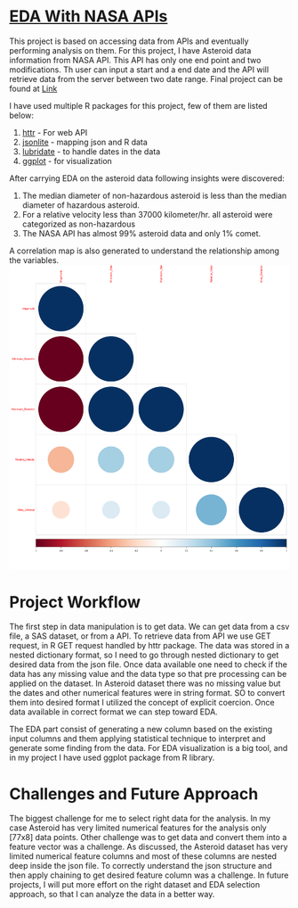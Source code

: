 # [EDA With NASA APIs](https://sbgadhwala.github.io/ST558_Project2/)


This project is based on accessing data from APIs and eventually performing analysis on them. For this project, I have Asteroid data information from  NASA API.
This API has only one end point and two modifications. Th user can input a start and a end date and the API will retrieve data from the server between two date range.
Final project can be found at [Link](https://sbgadhwala.github.io/ST558_Project2/)

I have used multiple R packages for this project, few of them are listed below:
1. [httr](https://httr.r-lib.org/) -  For web API
2. [jsonlite](https://cran.r-project.org/web/packages/jsonlite/vignettes/json-aaquickstart.html) - mapping json and R data
3. [lubridate](https://lubridate.tidyverse.org/) - to handle dates in the data 
4. [ggplot](https://ggplot2.tidyverse.org/) - for visualization

After carrying EDA on the asteroid data following insights were discovered:
1. The median diameter of non-hazardous asteroid is less than the median diameter of hazardous asteroid.
2. For a relative velocity less than 37000 kilometer/hr. all asteroid were categorized as non-hazardous
3. The NASA API has almost 99% asteroid data and only 1% comet.

A correlation map is also generated to understand the relationship among the variables.
<img
  src="/docs/assets/resized.png"
  style="display: inline-block; margin: 0 auto; max-width: auto">

# Project Workflow
The first step in data manipulation is to get data. We can get data from a csv file, a SAS dataset, or from a API. To retrieve data from API we use GET request, in R GET request handled by httr package. The data was stored in a nested dictionary format, so I need to go through nested dictionary to get desired data from the json file. Once data available one need to check if the data has any missing value and the data type so that pre processing can be applied on the dataset. In Asteroid dataset there was no missing value but the dates and other numerical features were in string format. SO to convert them into desired format I utilized the concept of explicit coercion. Once data available in correct format we can step toward EDA.

The EDA part consist of generating a new column based on the existing input columns and them applying statistical technique to interpret and generate some finding from the data. For EDA visualization is a big tool, and in my project I have used ggplot package from R library.

# Challenges and Future Approach
The biggest challenge for me to select right data for the analysis. In my case Asteroid has very limited numerical features for the analysis only [77x8] data points. Other challenge was to get data and convert them into a feature vector was a challenge. As discussed, the Asteroid dataset has very limited numerical feature columns and most of these columns are nested deep inside the json file. To correctly understand the json structure and then apply chaining to get desired feature column was a challenge. 
In future projects, I will put more effort on the right dataset and EDA selection approach, so that I can analyze the data in a better way.
